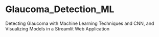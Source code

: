 # Glaucoma_Detection_ML
Detecting Glaucoma with Machine Learning Techniques and CNN, and Visualizing Models in a Streamlit Web Application
